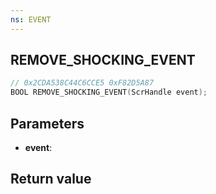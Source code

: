 ```yaml
---
ns: EVENT
---
```

## REMOVE_SHOCKING_EVENT

```c
// 0x2CDA538C44C6CCE5 0xF82D5A87
BOOL REMOVE_SHOCKING_EVENT(ScrHandle event);
```


## Parameters
* **event**: 

## Return value
